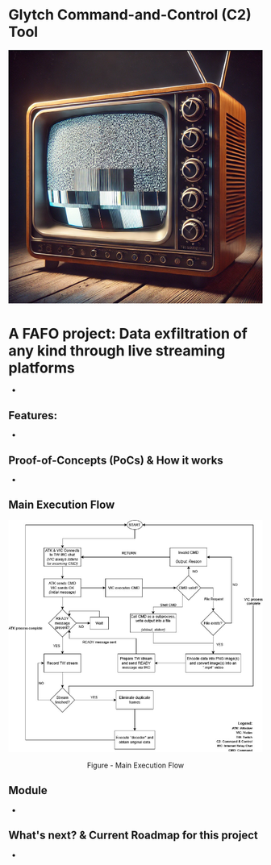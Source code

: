 # Glytch Command-and-Control (C2) Tool

<p align="center"> <img src="rsc/GlytchC2_Banner.PNG" /> </p>

# A FAFO project: Data exfiltration of any kind through live streaming platforms

-

## Features:

-

## Proof-of-Concepts (PoCs) & How it works

-

## Main Execution Flow 
<p align="center"> <img src="rsc/GlytchC2_MainExecutionFlow.jpg" /> </p>
<p align="center"> Figure - Main Execution Flow </p>

## Module 

-

## What's next? & Current Roadmap for this project

-
